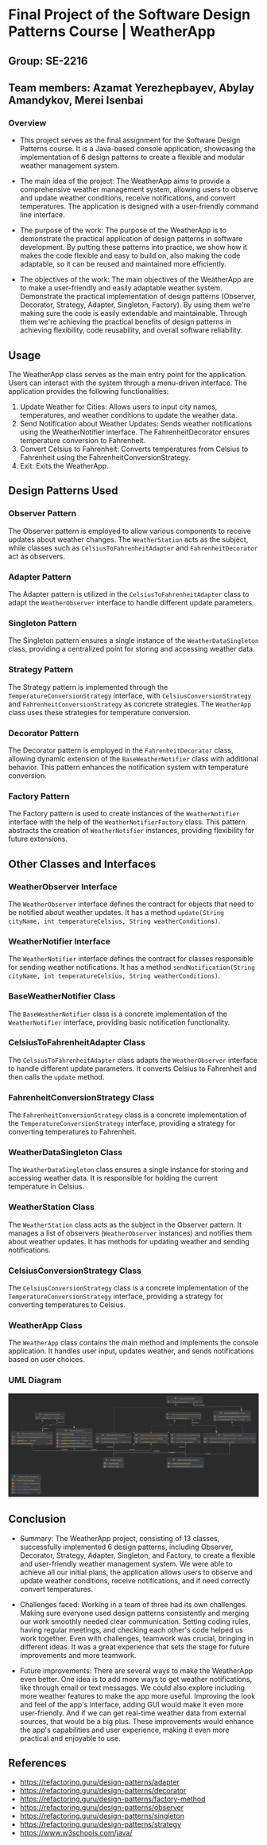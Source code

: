 # Final Project of the Software Design Patterns Course | WeatherApp

## Group: SE-2216

## Team members: Azamat Yerezhepbayev, Abylay Amandykov, Merei Isenbai

### Overview

- This project serves as the final assignment for the Software Design Patterns course. It is a Java-based console application, showcasing the implementation of 6 design patterns to create a flexible and modular weather management system.

- The main idea of the project: The WeatherApp aims to provide a comprehensive weather management system, allowing users to observe and update weather conditions, receive notifications, and convert temperatures. The application is designed with a user-friendly command line interface.

- The purpose of the work: The purpose of the WeatherApp is to demonstrate the practical application of design patterns in software development. By putting these patterns into practice, we show how it makes the code flexible and easy to build on, also making the code adaptable, so it can be reused and maintained more efficiently. 

- The objectives of the work: The main objectives of the WeatherApp are to make a user-friendly and easily adaptable weather system. Demonstrate the practical implementation of design patterns (Observer, Decorator, Strategy, Adapter, Singleton, Factory). By using them we're making sure the code is easily extendable and maintainable. Through them we're achieving the practical benefits of design patterns in achieving flexibility, code reusability, and overall software reliability.

## Usage

The WeatherApp class serves as the main entry point for the application. Users can interact with the system through a menu-driven interface. The application provides the following functionalities:

1)	Update Weather for Cities: Allows users to input city names, temperatures, and weather conditions to update the weather data.
2)	Send Notification about Weather Updates: Sends weather notifications using the WeatherNotifier interface. The FahrenheitDecorator ensures temperature conversion to Fahrenheit.
3)	Convert Celsius to Fahrenheit: Converts temperatures from Celsius to Fahrenheit using the FahrenheitConversionStrategy.
4)	Exit: Exits the WeatherApp.


## Design Patterns Used

### Observer Pattern

The Observer pattern is employed to allow various components to receive updates about weather changes. The `WeatherStation` acts as the subject, while classes such as `CelsiusToFahrenheitAdapter` and `FahrenheitDecorator` act as observers.

### Adapter Pattern

The Adapter pattern is utilized in the `CelsiusToFahrenheitAdapter` class to adapt the `WeatherObserver` interface to handle different update parameters.

### Singleton Pattern

The Singleton pattern ensures a single instance of the `WeatherDataSingleton` class, providing a centralized point for storing and accessing weather data.

### Strategy Pattern

The Strategy pattern is implemented through the `TemperatureConversionStrategy` interface, with `CelsiusConversionStrategy` and `FahrenheitConversionStrategy` as concrete strategies. The `WeatherApp` class uses these strategies for temperature conversion.

### Decorator Pattern

The Decorator pattern is employed in the `FahrenheitDecorator` class, allowing dynamic extension of the `BaseWeatherNotifier` class with additional behavior. This pattern enhances the notification system with temperature conversion.

### Factory Pattern

The Factory pattern is used to create instances of the `WeatherNotifier` interface with the help of the `WeatherNotifierFactory` class. This pattern abstracts the creation of `WeatherNotifier` instances, providing flexibility for future extensions.

## Other Classes and Interfaces

### WeatherObserver Interface

The `WeatherObserver` interface defines the contract for objects that need to be notified about weather updates. It has a method `update(String cityName, int temperatureCelsius, String weatherConditions)`.

### WeatherNotifier Interface

The `WeatherNotifier` interface defines the contract for classes responsible for sending weather notifications. It has a method `sendNotification(String cityName, int temperatureCelsius, String weatherConditions)`.

### BaseWeatherNotifier Class

The `BaseWeatherNotifier` class is a concrete implementation of the `WeatherNotifier` interface, providing basic notification functionality.

### CelsiusToFahrenheitAdapter Class

The `CelsiusToFahrenheitAdapter` class adapts the `WeatherObserver` interface to handle different update parameters. It converts Celsius to Fahrenheit and then calls the `update` method.

### FahrenheitConversionStrategy Class

The `FahrenheitConversionStrategy` class is a concrete implementation of the `TemperatureConversionStrategy` interface, providing a strategy for converting temperatures to Fahrenheit.

### WeatherDataSingleton Class

The `WeatherDataSingleton` class ensures a single instance for storing and accessing weather data. It is responsible for holding the current temperature in Celsius.

### WeatherStation Class

The `WeatherStation` class acts as the subject in the Observer pattern. It manages a list of observers (`WeatherObserver` instances) and notifies them about weather updates. It has methods for updating weather and sending notifications.

### CelsiusConversionStrategy Class

The `CelsiusConversionStrategy` class is a concrete implementation of the `TemperatureConversionStrategy` interface, providing a strategy for converting temperatures to Celsius.

### WeatherApp Class

The `WeatherApp` class contains the main method and implements the console application. It handles user input, updates weather, and sends notifications based on user choices.

### UML Diagram

![UML Diagram](uml.png)

## Conclusion

- Summary: The WeatherApp project, consisting of 13 classes, successfully implemented 6 design patterns, including Observer, Decorator, Strategy, Adapter, Singleton, and Factory, to create a flexible and user-friendly weather management system. We were able to achieve all our initial plans, the application allows users to observe and update weather conditions, receive notifications, and if need correctly convert temperatures.

- Challenges faced: Working in a team of three had its own challenges. Making sure everyone used design patterns consistently and merging our work smoothly needed clear communication. Setting coding rules, having regular meetings, and checking each other's code helped us work together. Even with challenges, teamwork was crucial, bringing in different ideas. It was a great experience that sets the stage for future improvements and more teamwork.

- Future improvements:  There are several ways to make the WeatherApp even better. One idea is to add more ways to get weather notifications, like through email or text messages. We could also explore including more weather features to make the app more useful. Improving the look and feel of the app's interface, adding GUI would make it even more user-friendly. And if we can get real-time weather data from external sources, that would be a big plus. These improvements would enhance the app's capabilities and user experience, making it even more practical and enjoyable to use.

## References

- https://refactoring.guru/design-patterns/adapter
- https://refactoring.guru/design-patterns/decorator
- https://refactoring.guru/design-patterns/factory-method
- https://refactoring.guru/design-patterns/observer
- https://refactoring.guru/design-patterns/singleton
- https://refactoring.guru/design-patterns/strategy
- https://www.w3schools.com/java/






